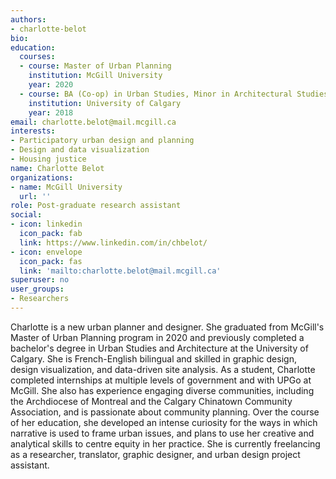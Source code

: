```yaml
---
authors: 
- charlotte-belot
bio: 
education:
  courses:
  - course: Master of Urban Planning
    institution: McGill University
    year: 2020
  - course: BA (Co-op) in Urban Studies, Minor in Architectural Studies
    institution: University of Calgary
    year: 2018
email: charlotte.belot@mail.mcgill.ca
interests:
- Participatory urban design and planning
- Design and data visualization
- Housing justice
name: Charlotte Belot
organizations:
- name: McGill University
  url: ''
role: Post-graduate research assistant
social:
- icon: linkedin
  icon_pack: fab
  link: https://www.linkedin.com/in/chbelot/   
- icon: envelope
  icon_pack: fas
  link: 'mailto:charlotte.belot@mail.mcgill.ca'
superuser: no
user_groups: 
- Researchers
---
```

Charlotte is a new urban planner and designer. She graduated from McGill's Master of Urban Planning program in 2020 and previously completed a bachelor's degree in Urban Studies and Architecture at the University of Calgary. She is French-English bilingual and skilled in graphic design, design visualization, and data-driven site analysis. As a student, Charlotte completed internships at multiple levels of government and with UPGo at McGill. She also has experience engaging diverse communities, including the Archdiocese of Montreal and the Calgary Chinatown Community Association, and is passionate about community planning. Over the course of her education, she developed an intense curiosity for the ways in which narrative is used to frame urban issues, and plans to use her creative and analytical skills to centre equity in her practice. She is currently freelancing as a researcher, translator, graphic designer, and urban design project assistant.   